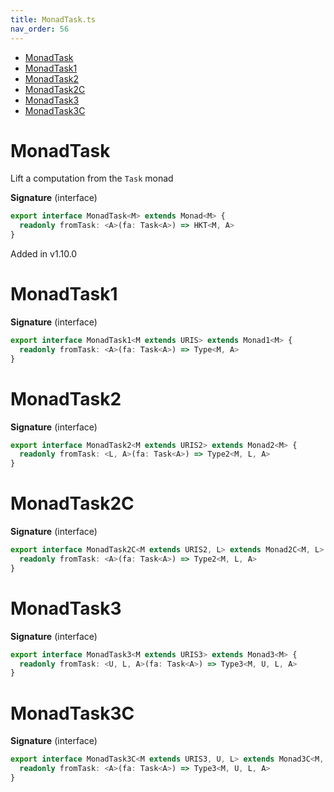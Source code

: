 ```yaml
---
title: MonadTask.ts
nav_order: 56
---
```


<!-- START doctoc generated TOC please keep comment here to allow auto update -->
<!-- DON'T EDIT THIS SECTION, INSTEAD RE-RUN doctoc TO UPDATE -->


- [MonadTask](#monadtask)
- [MonadTask1](#monadtask1)
- [MonadTask2](#monadtask2)
- [MonadTask2C](#monadtask2c)
- [MonadTask3](#monadtask3)
- [MonadTask3C](#monadtask3c)

<!-- END doctoc generated TOC please keep comment here to allow auto update -->

# MonadTask

Lift a computation from the `Task` monad

**Signature** (interface)

```ts
export interface MonadTask<M> extends Monad<M> {
  readonly fromTask: <A>(fa: Task<A>) => HKT<M, A>
}
```

Added in v1.10.0

# MonadTask1

**Signature** (interface)

```ts
export interface MonadTask1<M extends URIS> extends Monad1<M> {
  readonly fromTask: <A>(fa: Task<A>) => Type<M, A>
}
```

# MonadTask2

**Signature** (interface)

```ts
export interface MonadTask2<M extends URIS2> extends Monad2<M> {
  readonly fromTask: <L, A>(fa: Task<A>) => Type2<M, L, A>
}
```

# MonadTask2C

**Signature** (interface)

```ts
export interface MonadTask2C<M extends URIS2, L> extends Monad2C<M, L> {
  readonly fromTask: <A>(fa: Task<A>) => Type2<M, L, A>
}
```

# MonadTask3

**Signature** (interface)

```ts
export interface MonadTask3<M extends URIS3> extends Monad3<M> {
  readonly fromTask: <U, L, A>(fa: Task<A>) => Type3<M, U, L, A>
}
```

# MonadTask3C

**Signature** (interface)

```ts
export interface MonadTask3C<M extends URIS3, U, L> extends Monad3C<M, U, L> {
  readonly fromTask: <A>(fa: Task<A>) => Type3<M, U, L, A>
}
```
